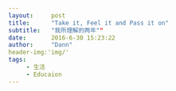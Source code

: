 ```yaml
---
layout:     post
title:      "Take it, Feel it and Pass it on"
subtitle:   "我所理解的两年""
date:       2016-6-30 15:23:22
author:     "Dann"
header-img:'img/'
tags:
     - 生活
     - Educaion
---
```


### 